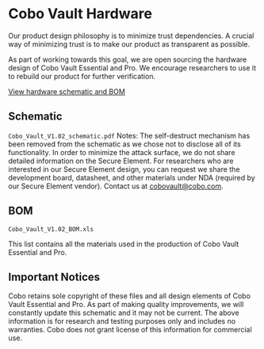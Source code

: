 # Cobo Vault Hardware
Our product design philosophy is to minimize trust dependencies. A crucial way of minimizing trust is to make our product as transparent as possible.

As part of working towards this goal, we are open sourcing the hardware design of Cobo Vault Essential and Pro. We encourage researchers to use it to rebuild our product for further verification.

[View hardware schematic and BOM](https://github.com/CoboVault/cobo-vault-docs/tree/master/hardware)

## Schematic
`Cobo_Vault_V1.02_schematic.pdf`
Notes:
The self-destruct mechanism has been removed from the schematic as we chose not to disclose all of its functionality.
In order to minimize the attack surface, we do not share detailed information on the Secure Element. For researchers who are interested in our Secure Element design, you can request we share the development board, datasheet, and other materials under NDA (required by our Secure Element vendor). Contact us at cobovault@cobo.com.


## BOM
`Cobo_Vault_V1.02_BOM.xls`

This list contains all the materials used in the production of Cobo Vault Essential and Pro. 

## Important Notices
Cobo retains sole copyright of these files and all design elements of Cobo Vault Essential and Pro. 
As part of making quality improvements, we will constantly update this schematic and it may not be current.
The above information is for research and testing purposes only and includes no warranties.
Cobo does not grant license of this information for commercial use.